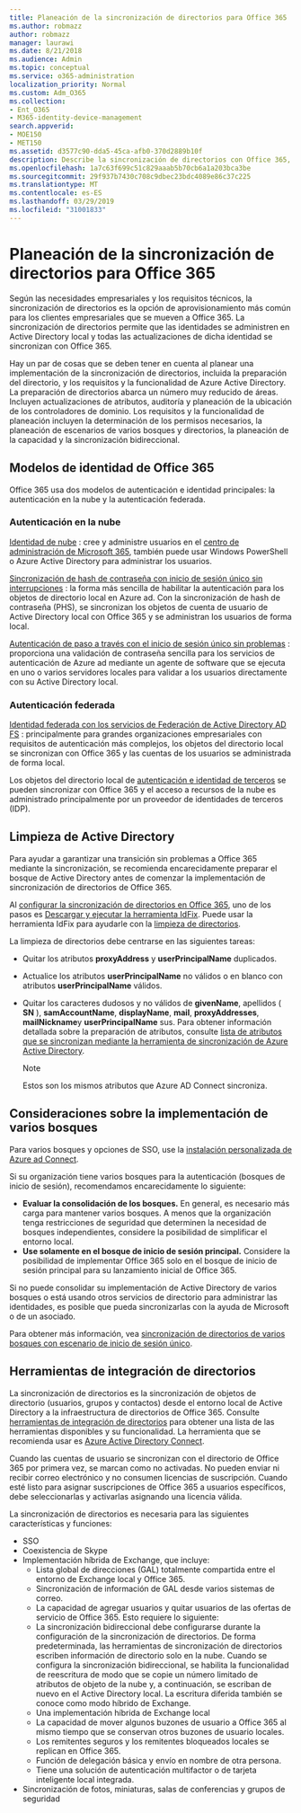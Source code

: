```yaml
---
title: Planeación de la sincronización de directorios para Office 365
ms.author: robmazz
author: robmazz
manager: laurawi
ms.date: 8/21/2018
ms.audience: Admin
ms.topic: conceptual
ms.service: o365-administration
localization_priority: Normal
ms.custom: Adm_O365
ms.collection:
- Ent_O365
- M365-identity-device-management
search.appverid:
- MOE150
- MET150
ms.assetid: d3577c90-dda5-45ca-afb0-370d2889b10f
description: Describe la sincronización de directorios con Office 365, limpieza de Active Directory y la herramienta de Azure Active Directory Connect.
ms.openlocfilehash: 1a7c63f699c51c829aaab5b70cb6a1a203bca3be
ms.sourcegitcommit: 29f937b7430c708c9dbec23bdc4089e86c37c225
ms.translationtype: MT
ms.contentlocale: es-ES
ms.lasthandoff: 03/29/2019
ms.locfileid: "31001833"
---
```

# <a name="plan-for-directory-synchronization-for-office-365"></a>Planeación de la sincronización de directorios para Office 365

Según las necesidades empresariales y los requisitos técnicos, la sincronización de directorios es la opción de aprovisionamiento más común para los clientes empresariales que se mueven a Office 365. La sincronización de directorios permite que las identidades se administren en Active Directory local y todas las actualizaciones de dicha identidad se sincronizan con Office 365.
  
Hay un par de cosas que se deben tener en cuenta al planear una implementación de la sincronización de directorios, incluida la preparación del directorio, y los requisitos y la funcionalidad de Azure Active Directory. La preparación de directorios abarca un número muy reducido de áreas. Incluyen actualizaciones de atributos, auditoría y planeación de la ubicación de los controladores de dominio. Los requisitos y la funcionalidad de planeación incluyen la determinación de los permisos necesarios, la planeación de escenarios de varios bosques y directorios, la planeación de la capacidad y la sincronización bidireccional.
  
## <a name="office-365-identity-models"></a>Modelos de identidad de Office 365

Office 365 usa dos modelos de autenticación e identidad principales: la autenticación en la nube y la autenticación federada.
  
### <a name="cloud-authentication"></a>Autenticación en la nube

[Identidad de nube](about-office-365-identity.md) : cree y administre usuarios en el [centro de administración de Microsoft 365](https://admin.microsoft.com), también puede usar Windows PowerShell o Azure Active Directory para administrar los usuarios.
  
[Sincronización de hash de contraseña con inicio de sesión único sin interrupciones](about-office-365-identity.md) : la forma más sencilla de habilitar la autenticación para los objetos de directorio local en Azure ad. Con la sincronización de hash de contraseña (PHS), se sincronizan los objetos de cuenta de usuario de Active Directory local con Office 365 y se administran los usuarios de forma local.
  
[Autenticación de paso a través con el inicio de sesión único sin problemas](about-office-365-identity.md) : proporciona una validación de contraseña sencilla para los servicios de autenticación de Azure ad mediante un agente de software que se ejecuta en uno o varios servidores locales para validar a los usuarios directamente con su Active Directory local.
  
### <a name="federated-authentication"></a>Autenticación federada

[Identidad federada con los servicios de Federación de Active Directory AD FS](about-office-365-identity.md) : principalmente para grandes organizaciones empresariales con requisitos de autenticación más complejos, los objetos del directorio local se sincronizan con Office 365 y las cuentas de los usuarios se administrada de forma local.
  
Los objetos del directorio local de [autenticación e identidad de terceros](about-office-365-identity.md) se pueden sincronizar con Office 365 y el acceso a recursos de la nube es administrado principalmente por un proveedor de identidades de terceros (IDP).
  
## <a name="active-directory-cleanup"></a>Limpieza de Active Directory

Para ayudar a garantizar una transición sin problemas a Office 365 mediante la sincronización, se recomienda encarecidamente preparar el bosque de Active Directory antes de comenzar la implementación de sincronización de directorios de Office 365.
  
Al [configurar la sincronización de directorios en Office 365](set-up-directory-synchronization.md), uno de los pasos es [Descargar y ejecutar la herramienta IdFix](install-and-run-idfix.md). Puede usar la herramienta IdFix para ayudarle con la [limpieza de directorios](prepare-directory-attributes-for-synch-with-idfix.md).
  
La limpieza de directorios debe centrarse en las siguientes tareas:

- Quitar los atributos **proxyAddress** y **userPrincipalName** duplicados.
- Actualice los atributos **userPrincipalName** no válidos o en blanco con atributos **userPrincipalName** válidos.
- Quitar los caracteres dudosos y no válidos de **givenName**, apellidos ( **SN** ), **samAccountName**, **displayName**, **mail**, **proxyAddresses**, **mailNickname**y **userPrincipalName** sus. Para obtener información detallada sobre la preparación de atributos, consulte [lista de atributos que se sincronizan mediante la herramienta de sincronización de Azure Active Directory](https://go.microsoft.com/fwlink/p/?LinkId=396719).

    > [!NOTE]
    > Estos son los mismos atributos que Azure AD Connect sincroniza. 
  
## <a name="multi-forest-deployment-considerations"></a>Consideraciones sobre la implementación de varios bosques

Para varios bosques y opciones de SSO, use la [instalación personalizada de Azure ad Connect](https://go.microsoft.com/fwlink/p/?LinkId=698430).
  
Si su organización tiene varios bosques para la autenticación (bosques de inicio de sesión), recomendamos encarecidamente lo siguiente:
  
- **Evaluar la consolidación de los bosques.** En general, es necesario más carga para mantener varios bosques. A menos que la organización tenga restricciones de seguridad que determinen la necesidad de bosques independientes, considere la posibilidad de simplificar el entorno local.
- **Use solamente en el bosque de inicio de sesión principal.** Considere la posibilidad de implementar Office 365 solo en el bosque de inicio de sesión principal para su lanzamiento inicial de Office 365. 

Si no puede consolidar su implementación de Active Directory de varios bosques o está usando otros servicios de directorio para administrar las identidades, es posible que pueda sincronizarlas con la ayuda de Microsoft o de un asociado.
  
Para obtener más información, vea [sincronización de directorios de varios bosques con escenario de inicio de sesión único](https://go.microsoft.com/fwlink/p/?LinkId=525321).
  
## <a name="directory-integration-tools"></a>Herramientas de integración de directorios

La sincronización de directorios es la sincronización de objetos de directorio (usuarios, grupos y contactos) desde el entorno local de Active Directory a la infraestructura de directorios de Office 365. Consulte [herramientas de integración de directorios](https://go.microsoft.com/fwlink/p/?LinkID=510956) para obtener una lista de las herramientas disponibles y su funcionalidad. La herramienta que se recomienda usar es [Azure Active Directory Connect](https://go.microsoft.com/fwlink/?LinkId=525323).
  
Cuando las cuentas de usuario se sincronizan con el directorio de Office 365 por primera vez, se marcan como no activadas. No pueden enviar ni recibir correo electrónico y no consumen licencias de suscripción. Cuando esté listo para asignar suscripciones de Office 365 a usuarios específicos, debe seleccionarlas y activarlas asignando una licencia válida.
  
La sincronización de directorios es necesaria para las siguientes características y funciones:
  
- SSO
- Coexistencia de Skype
- Implementación híbrida de Exchange, que incluye:
  - Lista global de direcciones (GAL) totalmente compartida entre el entorno de Exchange local y Office 365.
  - Sincronización de información de GAL desde varios sistemas de correo.
  - La capacidad de agregar usuarios y quitar usuarios de las ofertas de servicio de Office 365. Esto requiere lo siguiente:
  - La sincronización bidireccional debe configurarse durante la configuración de la sincronización de directorios. De forma predeterminada, las herramientas de sincronización de directorios escriben información de directorio solo en la nube. Cuando se configura la sincronización bidireccional, se habilita la funcionalidad de reescritura de modo que se copie un número limitado de atributos de objeto de la nube y, a continuación, se escriban de nuevo en el Active Directory local. La escritura diferida también se conoce como modo híbrido de Exchange. 
  - Una implementación híbrida de Exchange local
  - La capacidad de mover algunos buzones de usuario a Office 365 al mismo tiempo que se conservan otros buzones de usuario locales.
  - Los remitentes seguros y los remitentes bloqueados locales se replican en Office 365.
  - Función de delegación básica y envío en nombre de otra persona.
  - Tiene una solución de autenticación multifactor o de tarjeta inteligente local integrada.
- Sincronización de fotos, miniaturas, salas de conferencias y grupos de seguridad